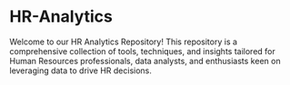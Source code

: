 # HR-Analytics
Welcome to our HR Analytics Repository! This repository is a comprehensive collection of tools, techniques, and insights tailored for Human Resources professionals, data analysts, and enthusiasts keen on leveraging data to drive HR decisions.
